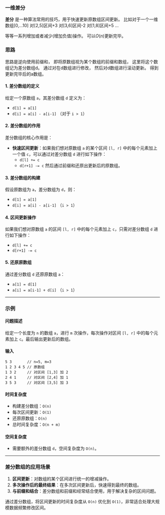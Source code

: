 ### 一维差分

**差分** 是一种算法常用的技巧，用于快速更新原数组区间更新。
比如对于一个一维数组[0,...10]
对[2,5]区间+3
对[3,6]区间-2
对[1,8]区间+5
...

等等一系列增加或者减少(增加负值)操作。
可以$O(n)$更新完毕。

### 思路
思路是逆向使用前缀和， 即将原数组视为某个数组的前缀和数组， 这里将这个数组记为差分数组d。
通过对在d数组进行修改， 然后对d数组进行滚动更新。 得到更新完毕后的a数组。

#### 1. 差分数组的定义
给定一个原数组 `a`，其差分数组 `d` 定义为：
- `d[1] = a[1]`
- `d[i] = a[i] - a[i-1]` （对于 `i > 1`）

#### 2. 差分数组的作用
差分数组的核心作用是：
- **快速区间更新**：如果我们想对原数组 `a` 的某个区间 `[l, r]` 中的每个元素加上一个值 `c`，可以通过对差分数组 `d` 进行如下操作：
  - `d[l] += c`
  - `d[r+1] -= c`
  然后通过前缀和还原出更新后的原数组。

#### 3. 差分数组的构建
假设原数组为 `a`，差分数组为 `d`，则：
- `d[1] = a[1]`
- `d[i] = a[i] - a[i-1]` （`i > 1`）

#### 4. 区间更新操作
如果我们想对原数组 `a` 的区间 `[l, r]` 中的每个元素加上 `c`，只需对差分数组 `d` 进行如下操作：
- `d[l] += c`
- `d[r+1] -= c`

#### 5. 还原原数组
通过差分数组 `d` 还原原数组 `a`：
- `a[1] = d[1]`
- `a[i] = a[i-1] + d[i]` （`i > 1`）

---

### 示例

#### 问题描述
给定一个长度为 `n` 的数组 `a`，进行 `m` 次操作，每次操作对区间 `[l, r]` 中的每个元素加上 `c`。最后输出更新后的数组。

#### 输入
```
5 3       // n=5, m=3
1 2 3 4 5 // 原数组
1 3 2     // 对区间 [1,3] 加 2
2 4 1     // 对区间 [2,4] 加 1
3 5 3     // 对区间 [3,5] 加 3
```



#### 时间复杂度
- 构建差分数组：`O(n)`
- 每次区间更新：`O(1)`
- 还原原数组：`O(n)`
- 总时间复杂度：`O(n + m)`

#### 空间复杂度
- 需要额外的差分数组 `d`，空间复杂度为 `O(n)`。

---

### 差分数组的应用场景
1. **区间更新**：对数组的某个区间进行统一的增减操作。
2. **多次操作后的最终结果**：在多次区间更新后，快速得到最终的数组。
3. **与前缀和结合**：差分数组和前缀和经常结合使用，用于解决复杂的区间问题。

通过差分数组，将区间更新的时间复杂度从 `O(n)` 优化到 `O(1)`，非常适合处理大规模数据频繁修改区间。